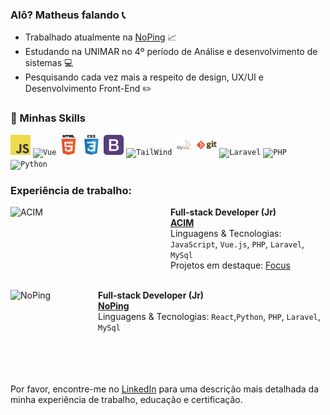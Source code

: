 ### Alô?     Matheus falando :telephone_receiver:


- Trabalhado atualmente na [NoPing](https://noping.com/) :chart_with_upwards_trend:
- Estudando na UNIMAR no 4º período de Análise e desenvolvimento de sistemas :computer:
- Pesquisando cada vez mais a respeito de design, UX/UI e Desenvolvimento Front-End ✏️

### 🚀 Minhas Skills

<code><img height="32" src="https://raw.githubusercontent.com/github/explore/80688e429a7d4ef2fca1e82350fe8e3517d3494d/topics/javascript/javascript.png" alt="Javascript"/></code>
<code><img height="32" src="https://avatars.githubusercontent.com/u/6128107?s=280&v=4" alt="Vue"/></code>
<code><img height="32" src="https://raw.githubusercontent.com/github/explore/80688e429a7d4ef2fca1e82350fe8e3517d3494d/topics/html/html.png" alt="HTML5"/></code>
<code><img height="32" src="https://raw.githubusercontent.com/github/explore/80688e429a7d4ef2fca1e82350fe8e3517d3494d/topics/css/css.png" alt="CSS"/></code>
<code><img height="32" src="https://raw.githubusercontent.com/github/explore/80688e429a7d4ef2fca1e82350fe8e3517d3494d/topics/bootstrap/bootstrap.png" alt="Bootstrap"/></code>
<code><img height="32" src="https://avatars.githubusercontent.com/u/67109815?s=280&v=4" alt="TailWind"/></code>
<code><img height="32" src="https://raw.githubusercontent.com/github/explore/80688e429a7d4ef2fca1e82350fe8e3517d3494d/topics/mysql/mysql.png" alt="MySQL"/></code>
<code><img height="32" src="https://raw.githubusercontent.com/github/explore/80688e429a7d4ef2fca1e82350fe8e3517d3494d/topics/git/git.png" alt="Git"/></code>
<code><img height="32" src="https://laravel.com/img/logomark.min.svg" alt="Laravel"/></code>
<code><img height="32" src="https://www.php.net/images/logos/php-logo-white.svg" alt="PHP"/></code>
<code><img height="32" src="https://upload.wikimedia.org/wikipedia/commons/thumb/c/c3/Python-logo-notext.svg/1869px-Python-logo-notext.svg.png" alt="Python"/></code>






### Experiência de trabalho:

[<img id="acim" align="left" height="108px" width="256px" alt="ACIM" src="https://acim.org.br/wp-content/uploads/2022/02/logo-completa.png"/>](https://acim.org.br/)

**Full-stack Developer (Jr)** \
[**ACIM**](https://acim.org.br/)  \
Linguagens & Tecnologias: `JavaScript`, `Vue.js`, `PHP`, `Laravel`, `MySql`\
Projetos em destaque: [Focus]()
<br/><br/>

[<img id="NoPing" align="left" height="108px" width="140px" alt="NoPing" src="https://static.wixstatic.com/media/206757_3d7746c544c847b491ff34b231fcfe6d~mv2.png/v1/fill/w_569,h_467,al_c/206757_3d7746c544c847b491ff34b231fcfe6d~mv2.png"/>]([https://noping.com/pt-br])

**Full-stack Developer (Jr)** \
[**NoPing**](https://noping.com/pt-br)  \
Linguagens & Tecnologias:  `React`,`Python`, `PHP`, `Laravel`, `MySql`\
<br/><br/>
<br/>
<br/>

Por favor, encontre-me no [LinkedIn](https://www.linkedin.com/in/matheus-henry-461354212/) para uma descrição mais detalhada da minha experiência de trabalho, educação e certificação.
